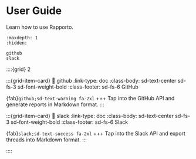 # User Guide

Learn how to use Rapporto.

```{toctree}
:maxdepth: 1
:hidden:

github
slack
```

::::{grid} 2

:::{grid-item-card}
:link: github
:link-type: doc
:class-body: sd-text-center sd-fs-3 sd-font-weight-bold
:class-footer: sd-fs-6
GitHub

{fab}`github;sd-text-warning fa-2xl`
+++
Tap into the GitHub API and generate reports in Markdown format.
:::

:::{grid-item-card}
:link: slack
:link-type: doc
:class-body: sd-text-center sd-fs-3 sd-font-weight-bold
:class-footer: sd-fs-6
Slack

{fab}`slack;sd-text-success fa-2xl`
+++
Tap into the Slack API and export threads into Markdown format.
:::

::::
